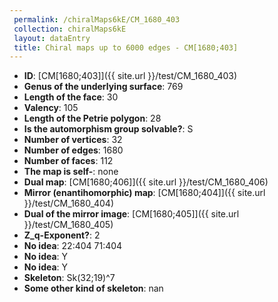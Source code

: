 ```yaml
--- 
 permalink: /chiralMaps6kE/CM_1680_403 
 collection: chiralMaps6kE
 layout: dataEntry
 title: Chiral maps up to 6000 edges - CM[1680;403]
---
```


- **ID**: [CM[1680;403]]({{ site.url }}/test/CM_1680_403)
- **Genus of the underlying surface**: 769
- **Length of the face**: 30
- **Valency**: 105
- **Length of the Petrie polygon**: 28
- **Is the automorphism group solvable?**: S
- **Number of vertices**: 32
- **Number of edges**: 1680
- **Number of faces**: 112
- **The map is self-**: none
- **Dual map**: [CM[1680;406]]({{ site.url }}/test/CM_1680_406)
- **Mirror (enantihomorphic) map**: [CM[1680;404]]({{ site.url }}/test/CM_1680_404)
- **Dual of the mirror image**: [CM[1680;405]]({{ site.url }}/test/CM_1680_405)
- **Z_q-Exponent?**: 2
- **No idea**:  22:404 71:404
- **No idea**: Y
- **No idea**: Y
- **Skeleton**: Sk(32;19)^7
- **Some other kind of skeleton**: nan

